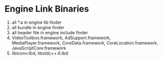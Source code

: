# Engine Link Binaries

1. all *.a in engine lib finder
2. all bundle in engine finder
3. all header file in engine include finder
4. VideoToolbox.framework, AdSupport.framework, MediaPlayer.framework, CoreData.framework, CoreLocation.framework, JavaScriptCore.framework
5. libiconv.tbd, libstdc++.6.tbd
